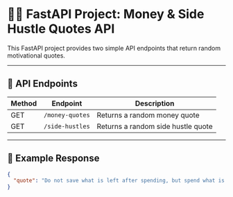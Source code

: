 # 💼💸 FastAPI Project: Money & Side Hustle Quotes API

This FastAPI project provides two simple API endpoints that return random motivational quotes.

---

## 🔗 API Endpoints

| Method | Endpoint         | Description                        |
|--------|------------------|------------------------------------|
| GET    | `/money-quotes`  | Returns a random money quote       |
| GET    | `/side-hustles`  | Returns a random side hustle quote |

---

## 📜 Example Response

```json
{
  "quote": "Do not save what is left after spending, but spend what is left after saving. — Warren Buffett"
}
